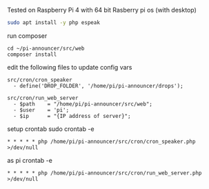 Tested on Raspberry Pi 4 with 64 bit Rasberry pi os (with desktop)

```bash 
sudo apt install -y php espeak
```

run composer
```
cd ~/pi-announcer/src/web
composer install
```


edit the following files to update config vars
```
src/cron/cron_speaker
  - define('DROP_FOLDER', '/home/pi/pi-announcer/drops');
  
src/cron/run_web_server
  - $path    = "/home/pi/pi-announcer/src/web";
  - $user    = 'pi';
  - $ip      = "{IP address of server}";

```

setup crontab
sudo crontab -e
```
* * * * * php /home/pi/pi-announcer/src/cron/cron_speaker.php >/dev/null
```
as pi
crontab -e
```
* * * * * php /home/pi/pi-announcer/src/cron/run_web_server.php >/dev/null
```


